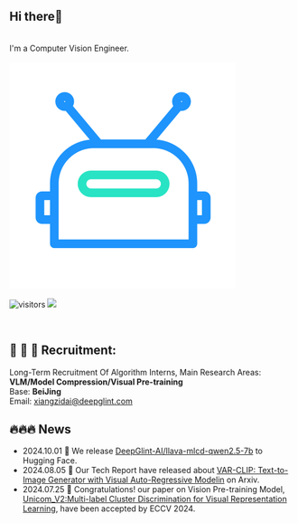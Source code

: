 ## Hi there👋
<br>I'm a Computer Vision Engineer.<br>  
![robot](./img/jiqiren.svg)

![visitors](https://visitor-badge.laobi.icu/badge?page_id=daixiangzi.daixiangzi)
[![](https://img.shields.io/github/followers/daixiangzi?color=27da6b&logo=Handshake)](https://github.com/daixiangzi?tab=followers)
<p align="left">
<br>

## 📣 📣 📣 Recruitment:
Long-Term Recruitment Of Algorithm Interns, Main Research Areas:   
**VLM/Model Compression/Visual Pre-training**  
Base: **BeiJing**   
Email: xiangzidai@deepglint.com 

## 🔥🔥🔥 News
* 2024.10.01 🎉 We release [DeepGlint-AI/llava-mlcd-qwen2.5-7b](https://huggingface.co/DeepGlint-AI/llava-mlcd-qwen2.5-7b) to Hugging Face.
* 2024.08.05 🎉 Our Tech Report have released about [VAR-CLIP: Text-to-Image Generator with Visual Auto-Regressive Modelin](https://arxiv.org/pdf/2408.01181) on Arxiv.
* 2024.07.25 🎉 Congratulations! our paper on Vision Pre-training Model, [Unicom_V2:Multi-label Cluster Discrimination for Visual Representation Learning](https://arxiv.org/abs/2407.17331), have been accepted by ECCV 2024.
<!--
**daixiangzi/daixiangzi** is a ✨ _special_ ✨ repository because its `README.md` (this file) appears on your GitHub profile.

Here are some ideas to get you started:

- 🔭 I’m currently working on ...
- 🌱 I’m currently learning ...
- 👯 I’m looking to collaborate on ...
- 🤔 I’m looking for help with ...
- 💬 Ask me about ...
- 📫 How to reach me: ...
- 😄 Pronouns: ...
- ⚡ Fun fact: ...
-->
